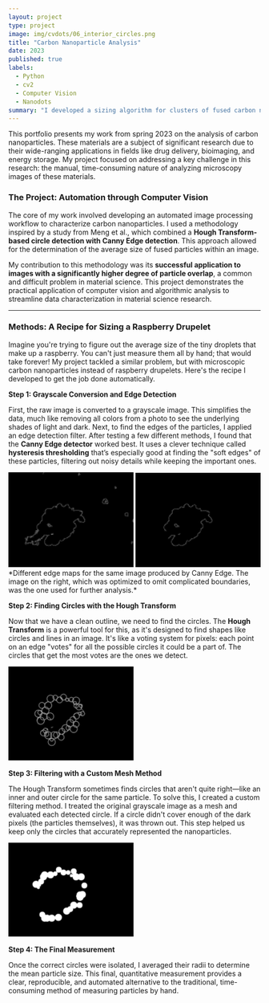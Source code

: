 ```yaml
---
layout: project
type: project
image: img/cvdots/06_interior_circles.png
title: "Carbon Nanoparticle Analysis"
date: 2023
published: true
labels:
  - Python
  - cv2
  - Computer Vision
  - Nanodots
summary: "I developed a sizing algorithm for clusters of fused carbon nanodots by using existing computer vision tools in tandem."
---
```


This portfolio presents my work from spring 2023 on the analysis of carbon nanoparticles. These materials are a subject of significant research due to their wide-ranging applications in fields like drug delivery, bioimaging, and energy storage. My project focused on addressing a key challenge in this research: the manual, time-consuming nature of analyzing microscopy images of these materials.

### The Project: Automation through Computer Vision

The core of my work involved developing an automated image processing workflow to characterize carbon nanoparticles. I used a methodology inspired by a study from Meng et al., which combined a **Hough Transform-based circle detection with Canny Edge detection**. This approach allowed for the determination of the average size of fused particles within an image.

My contribution to this methodology was its **successful application to images with a significantly higher degree of particle overlap**, a common and difficult problem in material science. This project demonstrates the practical application of computer vision and algorithmic analysis to streamline data characterization in material science research.

---

### Methods: A Recipe for Sizing a Raspberry Drupelet

Imagine you're trying to figure out the average size of the tiny droplets that make up a raspberry. You can't just measure them all by hand; that would take forever! My project tackled a similar problem, but with microscopic carbon nanoparticles instead of raspberry drupelets. Here's the recipe I developed to get the job done automatically.

**Step 1: Grayscale Conversion and Edge Detection**

First, the raw image is converted to a grayscale image. This simplifies the data, much like removing all colors from a photo to see the underlying shades of light and dark. Next, to find the edges of the particles, I applied an edge detection filter. After testing a few different methods, I found that the **Canny Edge detector** worked best. It uses a clever technique called **hysteresis thresholding** that’s especially good at finding the "soft edges" of these particles, filtering out noisy details while keeping the important ones. 

<div class="text-center p-4">
  <img width="250px" src="../img/cvdots/03_canny.png" class="img-fluid" >
  <img width="250px" src="../img/cvdots/04_canny_optimized.png" class="img-fluid" >
</div>
*Different edge maps for the same image produced by Canny Edge. The image on the right, which was optimized to omit complicated boundaries, was the one used for further analysis.*

**Step 2: Finding Circles with the Hough Transform**

Now that we have a clean outline, we need to find the circles. The **Hough Transform** is a powerful tool for this, as it's designed to find shapes like circles and lines in an image. It's like a voting system for pixels: each point on an edge "votes" for all the possible circles it could be a part of. The circles that get the most votes are the ones we detect.

<div class="text-center p-4">
  <img width="250px" src="../img/cvdots/05_hough.png" class="img-fluid" >
</div>

**Step 3: Filtering with a Custom Mesh Method**

The Hough Transform sometimes finds circles that aren't quite right—like an inner and outer circle for the same particle. To solve this, I created a custom filtering method. I treated the original grayscale image as a mesh and evaluated each detected circle. If a circle didn't cover enough of the dark pixels (the particles themselves), it was thrown out. This step helped us keep only the circles that accurately represented the nanoparticles.

<div class="text-center p-4">
  <img width="250px" src="../img/cvdots/06_interior_circles.png" class="img-fluid" >
</div>

**Step 4: The Final Measurement**

Once the correct circles were isolated, I averaged their radii to determine the mean particle size. This final, quantitative measurement provides a clear, reproducible, and automated alternative to the traditional, time-consuming method of measuring particles by hand.